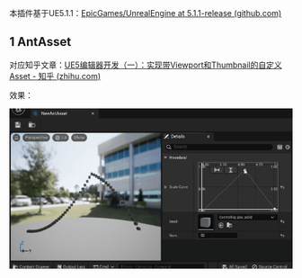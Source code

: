 本插件基于UE5.1.1：[EpicGames/UnrealEngine at 5.1.1-release (github.com)](https://github.com/EpicGames/UnrealEngine/tree/5.1.1-release)

## 1 AntAsset

对应知乎文章：[UE5编辑器开发（一）：实现带Viewport和Thumbnail的自定义Asset - 知乎 (zhihu.com)](https://zhuanlan.zhihu.com/p/613083956)

效果：

![antasset](README_image/antasset.gif)






